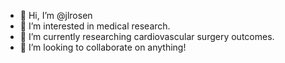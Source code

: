 - 👋 Hi, I’m @jlrosen
- 👀 I’m interested in medical research.
- 🌱 I’m currently researching cardiovascular surgery outcomes.
- 💞️ I’m looking to collaborate on anything!


<!---
jlrosen/jlrosen is a ✨ special ✨ repository because its `README.md` (this file) appears on your GitHub profile.
You can click the Preview link to take a look at your changes.
--->
